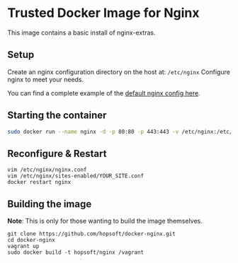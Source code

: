 # Trusted Docker Image for Nginx

This image contains a basic install of nginx-extras.

## Setup

Create an nginx configuration directory on the host at: `/etc/nginx`
Configure nginx to meet your needs.

You can find a complete example of the [default nginx config here](https://github.com/hopsoft/docker-nginx/tree/master/nginx_conf).

## Starting the container

```sh
sudo docker run --name nginx -d -p 80:80 -p 443:443 -v /etc/nginx:/etc/nginx hopsoft/nginx
```

## Reconfigure & Restart

```
vim /etc/nginx/nginx.conf
vim /etc/nginx/sites-enabled/YOUR_SITE.conf
docker restart nginx
```

## Building the image

__Note__: This is only for those wanting to build the image themselves.

```
git clone https://github.com/hopsoft/docker-nginx.git
cd docker-nginx
vagrant up
sudo docker build -t hopsoft/nginx /vagrant
```

